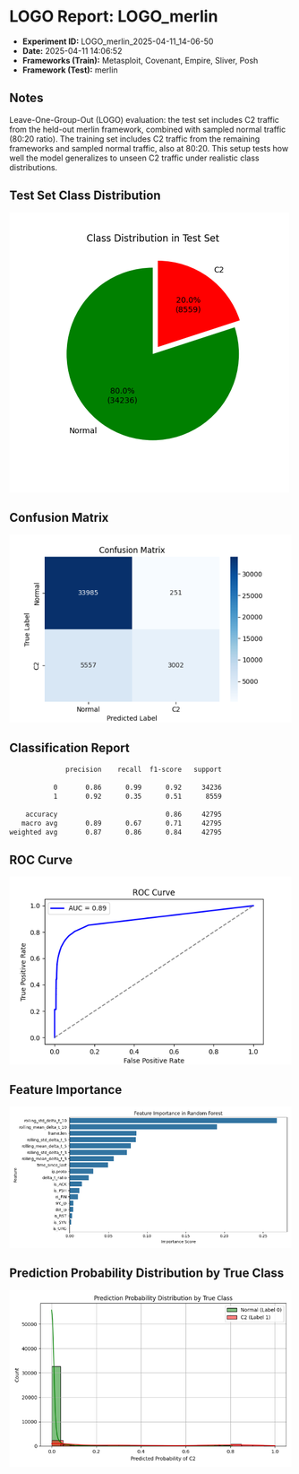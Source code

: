 # LOGO Report: LOGO_merlin

- **Experiment ID:** LOGO_merlin_2025-04-11_14-06-50
- **Date:** 2025-04-11 14:06:52
- **Frameworks (Train):** Metasploit, Covenant, Empire, Sliver, Posh
- **Framework (Test):** merlin

## Notes
Leave-One-Group-Out (LOGO) evaluation: the test set includes C2 traffic from the held-out merlin framework, combined with sampled normal traffic (80:20 ratio). The training set includes C2 traffic from the remaining frameworks and sampled normal traffic, also at 80:20. This setup tests how well the model generalizes to unseen C2 traffic under realistic class distributions.

## Test Set Class Distribution
![Pie Chart](images/LOGO_merlin_2025-04-11_14-06-50_pie.png)

## Confusion Matrix
![Confusion Matrix](images/LOGO_merlin_2025-04-11_14-06-50_confusion.png)

## Classification Report
```
              precision    recall  f1-score   support

           0       0.86      0.99      0.92     34236
           1       0.92      0.35      0.51      8559

    accuracy                           0.86     42795
   macro avg       0.89      0.67      0.71     42795
weighted avg       0.87      0.86      0.84     42795
```

## ROC Curve
![ROC Curve](images/LOGO_merlin_2025-04-11_14-06-50_roc.png)

## Feature Importance
![Feature Importance](images/LOGO_merlin_2025-04-11_14-06-50_feature_importance.png)

## Prediction Probability Distribution by True Class
![Prediction Histogram](images/LOGO_merlin_2025-04-11_14-06-50_hist.png)
